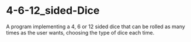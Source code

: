 # 4-6-12_sided-Dice
A program implementing a 4, 6 or 12 sided dice that can be rolled as many times as the user wants, choosing the type of dice each time.
